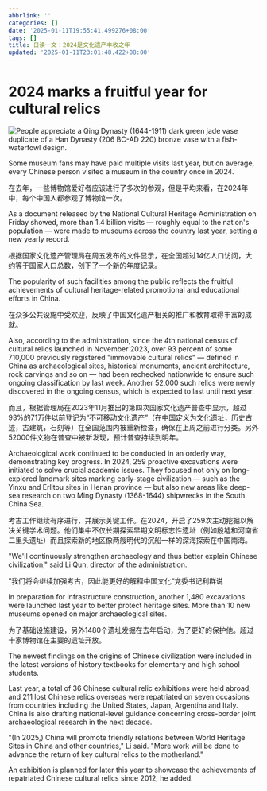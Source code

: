 ```yaml
---
abbrlink: ''
categories: []
date: '2025-01-11T19:55:41.499276+08:00'
tags: []
title: 日读一文：2024是文化遗产丰收之年
updated: '2025-01-11T23:01:48.422+08:00'
---
```

# 2024 marks a fruitful year for cultural relics

![People appreciate a Qing Dynasty (1644-1911) dark green jade vase duplicate of a Han Dynasty (206 BC-AD 220) bronze vase with a fish-waterfowl design.](https://img2.chinadaily.com.cn/images/202501/11/67814948a310f1268d8833ca.jpeg)

Some museum fans may have paid multiple visits last year, but on average, every Chinese person visited a museum in the country once in 2024.

在去年，一些博物馆爱好者应该进行了多次的参观，但是平均来看，在2024年中，每个中国人都参观了博物馆一次。

As a document released by the National Cultural Heritage Administration on Friday showed, more than 1.4 billion visits — roughly equal to the nation's population — were made to museums across the country last year, setting a new yearly record.

根据国家文化遗产管理局在周五发布的文件显示，在全国超过14亿人口访问，大约等于国家人口总数，创下了一个新的年度记录。

The popularity of such facilities among the public reflects the fruitful achievements of cultural heritage-related promotional and educational efforts in China.

在众多公共设施中受欢迎，反映了中国文化遗产相关的推广和教育取得丰富的成就。

Also, according to the administration, since the 4th national census of cultural relics launched in November 2023, over 93 percent of some 710,000 previously registered "immovable cultural relics" — defined in China as archaeological sites, historical monuments, ancient architecture, rock carvings and so on — had been rechecked nationwide to ensure such ongoing classification by last week. Another 52,000 such relics were newly discovered in the ongoing census, which is expected to last until next year.

而且，根据管理局在2023年11月推出的第四次国家文化遗产普查中显示，超过93%的71万件以前登记为“不可移动文化遗产”（在中国定义为文化遗址，历史古迹，古建筑，石刻等）在全国范围内被重新检查，确保在上周之前进行分类。另外52000件文物在普查中被新发现，预计普查持续到明年。

Archaeological work continued to be conducted in an orderly way, demonstrating key progress. In 2024, 259 proactive excavations were initiated to solve crucial academic issues. They focused not only on long-explored landmark sites marking early-stage civilization — such as the Yinxu and Erlitou sites in Henan province — but also new areas like deep-sea research on two Ming Dynasty (1368-1644) shipwrecks in the South China Sea.

考古工作继续有序进行，并展示关键工作。在2024，开启了259次主动挖掘以解决关键学术问题。他们集中不仅长期探索早期文明标志性遗址（例如殷墟和河南省二里头遗址）而且探索新的地区像两艘明代的沉船一样的深海探索在中国南海。

"We'll continuously strengthen archaeology and thus better explain Chinese civilization," said Li Qun, director of the administration.

”我们将会继续加强考古，因此能更好的解释中国文化“党委书记利群说

In preparation for infrastructure construction, another 1,480 excavations were launched last year to better protect heritage sites. More than 10 new museums opened on major archaeological sites.

为了基础设施建设，另外1480个遗址发掘在去年启动，为了更好的保护他。超过十家博物馆在主要的遗址开放。

The newest findings on the origins of Chinese civilization were included in the latest versions of history textbooks for elementary and high school students.

Last year, a total of 36 Chinese cultural relic exhibitions were held abroad, and 211 lost Chinese relics overseas were repatriated on seven occasions from countries including the United States, Japan, Argentina and Italy. China is also drafting national-level guidance concerning cross-border joint archaeological research in the next decade.

"(In 2025,) China will promote friendly relations between World Heritage Sites in China and other countries," Li said. "More work will be done to advance the return of key cultural relics to the motherland."

An exhibition is planned for later this year to showcase the achievements of repatriated Chinese cultural relics since 2012, he added.
